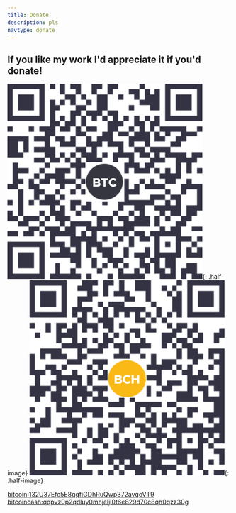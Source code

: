 ```yaml
---
title: Donate
description: pls
navtype: donate 
---
```

## If you like my work I'd appreciate it if you'd donate!
![bitcoincash:qqpvz0p2qdluy0mhjeljl0t6e829d70c8qh0qzz30g](btc.png){: .half-image}
![132U37Efc5E8qqfiGDhRuQwp372avqoVT9](bch.png){: .half-image}

[bitcoin:132U37Efc5E8qqfiGDhRuQwp372avqoVT9](bitcoin:132U37Efc5E8qqfiGDhRuQwp372avqoVT9)
[bitcoincash:qqpvz0p2qdluy0mhjeljl0t6e829d70c8qh0qzz30g](bitcoincash:qqpvz0p2qdluy0mhjeljl0t6e829d70c8qh0qzz30g)